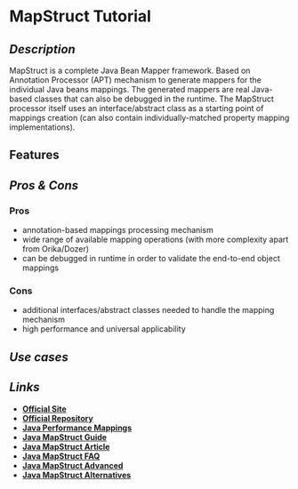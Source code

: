 # MapStruct Tutorial

## _Description_

MapStruct is a complete Java Bean Mapper framework. Based on Annotation Processor \(APT\) mechanism to generate mappers for the individual Java beans mappings. The generated mappers are real Java-based classes that can also be debugged in the runtime. The MapStruct processor itself uses an interface/abstract class as a starting point of mappings creation \(can also contain individually-matched property mapping implementations\).

## Features

## _Pros & Cons_

### Pros

* annotation-based mappings processing mechanism
* wide range of available mapping operations \(with more complexity apart from Orika/Dozer\)
* can be debugged in runtime in order to validate the end-to-end object mappings

### Cons

* additional interfaces/abstract classes needed to handle the mapping mechanism
* high performance and universal applicability

## _Use cases_

## _Links_

* [**Official Site**](https://mapstruct.org/)
* [**Official Repository**](https://github.com/mapstruct/mapstruct)
* [**Java Performance Mappings**](https://www.baeldung.com/java-performance-mapping-frameworks)
* [**Java MapStruct Guide**](https://www.baeldung.com/mapstruct)
* [**Java MapStruct Article**](https://www.codeflow.site/ru/article/mapstruct)
* [**Java MapStruct FAQ**](https://progi.pro/mapstruct-t16374)
* [**Java MapStruct Advanced**](https://stackabuse.com/guide-to-mapstruct-in-java-advanced-mapping-library/)
* [**Java MapStruct Alternatives**](https://java.libhunt.com/mapstruct-alternatives)

